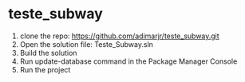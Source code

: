 # teste_subway

1. clone the repo: https://github.com/adimarjr/teste_subway.git
2. Open the solution file: Teste_Subway.sln
3. Build the solution
4. Run update-database command in the Package Manager Console
5. Run the project
